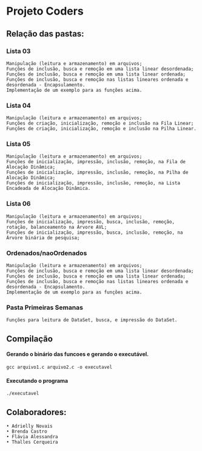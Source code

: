 # Projeto Coders

## Relação das pastas:

### Lista 03
    Manipulação (leitura e armazenamento) em arquivos;
    Funções de inclusão, busca e remoção em uma lista linear desordenada;
    Funções de inclusão, busca e remoção em uma lista linear ordenada;
    Funções de inclusão, busca e remoção nas listas lineares ordenada e desordenada - Encapsulamento.
    Implementação de um exemplo para as funções acima.

### Lista 04
    Manipulação (leitura e armazenamento) em arquivos;
    Funções de criação, inicialização, remoção e inclusão na Fila Linear;
    Funções de criação, inicialização, remoção e inclusão na Pilha Linear.

### Lista 05
    Manipulação (leitura e armazenamento) em arquivos;
    Funções de inicialização, impressão, inclusão, remoção, na Fila de Alocação Dinâmica;   
    Funções de inicialização, impressão, inclusão, remoção, na Pilha de Alocação Dinâmica;
    Funções de inicialização, impressão, inclusão, remoção, na Lista Encadeada de Alocação Dinâmica.

### Lista 06
    Manipulação (leitura e armazenamento) em arquivos;
    Funções de inicialização, impressão, busca, inclusão, remoção, rotação, balanceamento na Árvore AVL;
    Funções de inicialização, impressão, busca, inclusão, remoção, na Árvore binária de pesquisa;

### Ordenados/naoOrdenados
    Manipulação (leitura e armazenamento) em arquivos;
    Funções de inclusão, busca e remoção em uma lista linear desordenada;
    Funções de inclusão, busca e remoção em uma lista linear ordenada;
    Funções de inclusão, busca e remoção nas listas lineares ordenada e desordenada - Encapsulamento.
    Implementação de um exemplo para as funções acima.

### Pasta Primeiras Semanas
    Funções para leitura de DataSet, busca, e impressão do DataSet.

## Compilação

#### Gerando o binário das funcoes e gerando o executável.
    gcc arquivo1.c arquivo2.c -o executavel

#### Executando o programa
    ./executavel


## Colaboradores: 
    • Adrielly Novais
    • Brenda Castro
    • Flávia Alessandra
    • Thalles Cerqueira